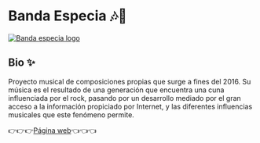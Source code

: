 # Banda Especia 🎶🎸

[![Banda especia logo](img/metaimg.png)](https://awesome-hypatia-df8d4c.netlify.app/)

## Bio ✨

Proyecto musical de composiciones propias que surge a fines del 2016. Su música es el resultado de una generación que encuentra una cuna influenciada por el rock, pasando por un desarrollo mediado por el gran acceso a la información propiciado por Internet, y las diferentes influencias musicales que este fenómeno permite.

👉👉👉[Página web](https://awesome-hypatia-df8d4c.netlify.app/)👈👈👈